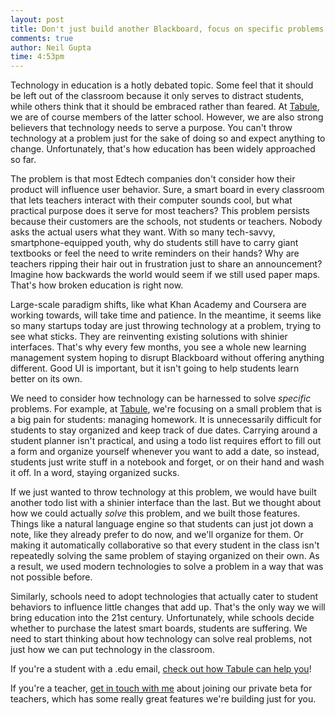 ```yaml
---
layout: post
title: Don't just build another Blackboard, focus on specific problems.
comments: true
author: Neil Gupta
time: 4:53pm
---
```


Technology in education is a hotly debated topic. Some feel that it should be left out of the classroom because it only serves to distract students, while others think that it should be embraced rather than feared. At [Tabule](https://tabuleapp.com), we are of course members of the latter school. However, we are also strong believers that technology needs to serve a purpose. You can't throw technology at a problem just for the sake of doing so and expect anything to change. Unfortunately, that's how education has been widely approached so far. 

The problem is that most Edtech companies don't consider how their product will influence user behavior. Sure, a smart board in every classroom that lets teachers interact with their computer sounds cool, but what practical purpose does it serve for most teachers? This problem persists because their customers are the schools, not students or teachers. Nobody asks the actual users what they want. With so many tech-savvy, smartphone-equipped youth, why do students still have to carry giant textbooks or feel the need to write reminders on their hands? Why are teachers ripping their hair out in frustration just to share an announcement? Imagine how backwards the world would seem if we still used paper maps. That's how broken education is right now.

Large-scale paradigm shifts, like what Khan Academy and Coursera are working towards, will take time and patience. In the meantime, it seems like so many startups today are just throwing technology at a problem, trying to see what sticks. They are reinventing existing solutions with shinier interfaces. That's why every few months, you see a whole new learning management system hoping to disrupt Blackboard without offering anything different. Good UI is important, but it isn't going to help students learn better on its own.

We need to consider how technology can be harnessed to solve *specific* problems. For example, at [Tabule](https://tabuleapp.com), we're focusing on a small problem that is a big pain for students: managing homework. It is unnecessarily difficult for students to stay organized and keep track of due dates. Carrying around a student planner isn't practical, and using a todo list requires effort to fill out a form and organize yourself whenever you want to add a date, so instead, students just write stuff in a notebook and forget, or on their hand and wash it off. In a word, staying organized sucks.

If we just wanted to throw technology at this problem, we would have built another todo list with a shinier interface than the last. But we thought about how we could actually *solve* this problem, and we built those features. Things like a natural language engine so that students can just jot down a note, like they already prefer to do now, and we'll organize for them. Or making it automatically collaborative so that every student in the class isn't repeatedly solving the same problem of staying organized on their own. As a result, we used modern technologies to solve a problem in a way that was not possible before.

Similarly, schools need to adopt technologies that actually cater to student behaviors to influence little changes that add up. That's the only way we will bring education into the 21st century. Unfortunately, while schools decide whether to purchase the latest smart boards, students are suffering. We need to start thinking about how technology can solve real problems, not just how we can put technology in the classroom.

If you're a student with a .edu email, [check out how Tabule can help you](https://tabuleapp.com)!

If you're a teacher, [get in touch with me](mailto:neil@tabuleapp.com) about joining our private beta for teachers, which has some really great features we're building just for you.